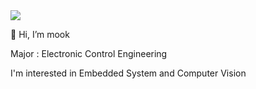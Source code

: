 <a href="https://www.youtube.com/@%EA%B0%95%EB%AA%85%EB%AC%B5-m3p" target="_blank">
  <img src="https://img.shields.io/badge/Youtube-FF0000?style=Flat-square&logo=youtube&logoColor=FFFFFF" />
</a>

👋 Hi, I’m mook

Major : Electronic Control Engineering

I'm interested in Embedded System and Computer Vision
